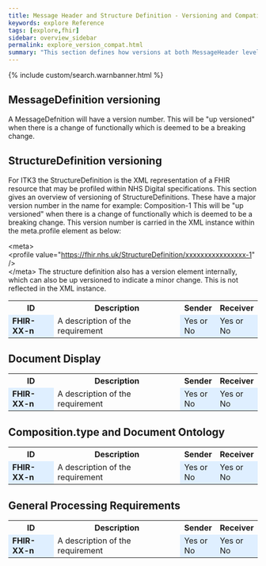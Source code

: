 ```yaml
---
title: Message Header and Structure Definition - Versioning and Compatibility
keywords: explore Reference
tags: [explore,fhir]
sidebar: overview_sidebar
permalink: explore_version_compat.html
summary: "This section defines how versions at both MessageHeader level and StructureDefinition are implemented in ITK3."
---
```


{% include custom/search.warnbanner.html %}

## MessageDefinition versioning ##

A MessageDefnition will have a version number. This will be "up versioned" when there is a change of functionally which is deemed to be a breaking change.

## StructureDefinition versioning ##

For ITK3 the StructureDefinition is the XML representation of a FHIR resource that may be profiled within NHS Digital specifications. This section gives an overview of versioning of StructureDefinitions. These have a major version number in the name for example:
Composition-1
This will be "up versioned" when there is a change of functionally which is deemed to be a breaking change. This version number is carried in the XML instance within the meta.profile element as below:

&lt;meta&gt; <br/>
&lt;profile value="https://fhir.nhs.uk/StructureDefinition/xxxxxxxxxxxxxxxx-1" /&gt; <br/>
&lt;/meta>
The structure definition also has a version element internally, which can also be up versioned to indicate a minor change. This is not reflected in the XML instance. 


<table style="width:100%;max-width: 100%;">
<tr>
<th width="20%">ID</th>
<th width="60%">Description</th>
<th width="10%">Sender</th>
<th width="10%">Receiver</th>
</tr>
<tr>
<td bgcolor="#dfefff"><b>FHIR-XX-n</b></td>
<td>A description of the requirement</td>
<td bgcolor="#dfefff">Yes or No</td>
<td bgcolor="#dfefff">Yes or No</td>
</tr>
</table> 

## Document Display ##

<table style="width:100%;max-width: 100%;">
<tr>
<th width="20%">ID</th>
<th width="60%">Description</th>
<th width="10%">Sender</th>
<th width="10%">Receiver</th>
</tr>
<tr>
<td bgcolor="#dfefff"><b>FHIR-XX-n</b></td>
<td>A description of the requirement</td>
<td bgcolor="#dfefff">Yes or No</td>
<td bgcolor="#dfefff">Yes or No</td>
</tr>
</table> 

## Composition.type and Document Ontology ## 

<table style="width:100%;max-width: 100%;">
<tr>
<th width="20%">ID</th>
<th width="60%">Description</th>
<th width="10%">Sender</th>
<th width="10%">Receiver</th>
</tr>
<tr>
<td bgcolor="#dfefff"><b>FHIR-XX-n</b></td>
<td>A description of the requirement</td>
<td bgcolor="#dfefff">Yes or No</td>
<td bgcolor="#dfefff">Yes or No</td>
</tr>
</table> 

## General Processing Requirements ##

<table style="width:100%;max-width: 100%;">
<tr>
<th width="20%">ID</th>
<th width="60%">Description</th>
<th width="10%">Sender</th>
<th width="10%">Receiver</th>
</tr>
<tr>
<td bgcolor="#dfefff"><b>FHIR-XX-n</b></td>
<td>A description of the requirement</td>
<td bgcolor="#dfefff">Yes or No</td>
<td bgcolor="#dfefff">Yes or No</td>
</tr>
</table> 


